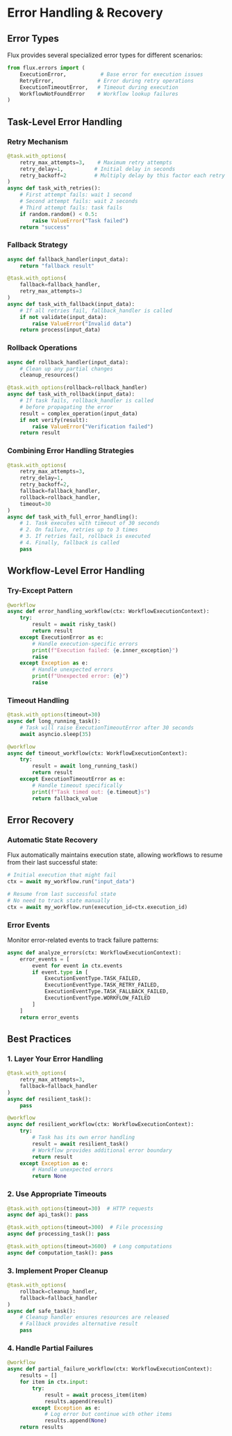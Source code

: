 # Error Handling & Recovery

## Error Types

Flux provides several specialized error types for different scenarios:

```python
from flux.errors import (
    ExecutionError,           # Base error for execution issues
    RetryError,              # Error during retry operations
    ExecutionTimeoutError,   # Timeout during execution
    WorkflowNotFoundError    # Workflow lookup failures
)
```

## Task-Level Error Handling

### Retry Mechanism
```python
@task.with_options(
    retry_max_attempts=3,    # Maximum retry attempts
    retry_delay=1,          # Initial delay in seconds
    retry_backoff=2         # Multiply delay by this factor each retry
)
async def task_with_retries():
    # First attempt fails: wait 1 second
    # Second attempt fails: wait 2 seconds
    # Third attempt fails: task fails
    if random.random() < 0.5:
        raise ValueError("Task failed")
    return "success"
```

### Fallback Strategy
```python
async def fallback_handler(input_data):
    return "fallback result"

@task.with_options(
    fallback=fallback_handler,
    retry_max_attempts=3
)
async def task_with_fallback(input_data):
    # If all retries fail, fallback_handler is called
    if not validate(input_data):
        raise ValueError("Invalid data")
    return process(input_data)
```

### Rollback Operations
```python
async def rollback_handler(input_data):
    # Clean up any partial changes
    cleanup_resources()

@task.with_options(rollback=rollback_handler)
async def task_with_rollback(input_data):
    # If task fails, rollback_handler is called
    # before propagating the error
    result = complex_operation(input_data)
    if not verify(result):
        raise ValueError("Verification failed")
    return result
```

### Combining Error Handling Strategies
```python
@task.with_options(
    retry_max_attempts=3,
    retry_delay=1,
    retry_backoff=2,
    fallback=fallback_handler,
    rollback=rollback_handler,
    timeout=30
)
async def task_with_full_error_handling():
    # 1. Task executes with timeout of 30 seconds
    # 2. On failure, retries up to 3 times
    # 3. If retries fail, rollback is executed
    # 4. Finally, fallback is called
    pass
```

## Workflow-Level Error Handling

### Try-Except Pattern
```python
@workflow
async def error_handling_workflow(ctx: WorkflowExecutionContext):
    try:
        result = await risky_task()
        return result
    except ExecutionError as e:
        # Handle execution-specific errors
        print(f"Execution failed: {e.inner_exception}")
        raise
    except Exception as e:
        # Handle unexpected errors
        print(f"Unexpected error: {e}")
        raise
```

### Timeout Handling
```python
@task.with_options(timeout=30)
async def long_running_task():
    # Task will raise ExecutionTimeoutError after 30 seconds
    await asyncio.sleep(35)

@workflow
async def timeout_workflow(ctx: WorkflowExecutionContext):
    try:
        result = await long_running_task()
        return result
    except ExecutionTimeoutError as e:
        # Handle timeout specifically
        print(f"Task timed out: {e.timeout}s")
        return fallback_value
```

## Error Recovery

### Automatic State Recovery
Flux automatically maintains execution state, allowing workflows to resume from their last successful state:

```python
# Initial execution that might fail
ctx = await my_workflow.run("input_data")

# Resume from last successful state
# No need to track state manually
ctx = await my_workflow.run(execution_id=ctx.execution_id)
```

### Error Events
Monitor error-related events to track failure patterns:

```python
async def analyze_errors(ctx: WorkflowExecutionContext):
    error_events = [
        event for event in ctx.events
        if event.type in [
            ExecutionEventType.TASK_FAILED,
            ExecutionEventType.TASK_RETRY_FAILED,
            ExecutionEventType.TASK_FALLBACK_FAILED,
            ExecutionEventType.WORKFLOW_FAILED
        ]
    ]
    return error_events
```

## Best Practices

### 1. Layer Your Error Handling
```python
@task.with_options(
    retry_max_attempts=3,
    fallback=fallback_handler
)
async def resilient_task():
    pass

@workflow
async def resilient_workflow(ctx: WorkflowExecutionContext):
    try:
        # Task has its own error handling
        result = await resilient_task()
        # Workflow provides additional error boundary
        return result
    except Exception as e:
        # Handle unexpected errors
        return None
```

### 2. Use Appropriate Timeouts
```python
@task.with_options(timeout=30)  # HTTP requests
async def api_task(): pass

@task.with_options(timeout=300)  # File processing
async def processing_task(): pass

@task.with_options(timeout=3600)  # Long computations
async def computation_task(): pass
```

### 3. Implement Proper Cleanup
```python
@task.with_options(
    rollback=cleanup_handler,
    fallback=fallback_handler
)
async def safe_task():
    # Cleanup handler ensures resources are released
    # Fallback provides alternative result
    pass
```

### 4. Handle Partial Failures
```python
@workflow
async def partial_failure_workflow(ctx: WorkflowExecutionContext):
    results = []
    for item in ctx.input:
        try:
            result = await process_item(item)
            results.append(result)
        except Exception as e:
            # Log error but continue with other items
            results.append(None)
    return results
```
